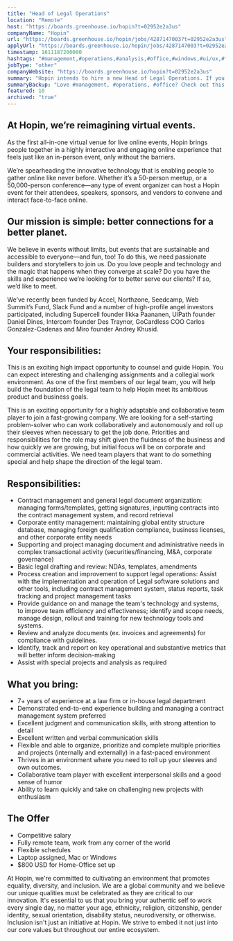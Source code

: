 ```yaml
---
title: "Head of Legal Operations"
location: "Remote"
host: "https://boards.greenhouse.io/hopin?t=02952e2a3us"
companyName: "Hopin"
url: "https://boards.greenhouse.io/hopin/jobs/4287147003?t=02952e2a3us"
applyUrl: "https://boards.greenhouse.io/hopin/jobs/4287147003?t=02952e2a3us#app"
timestamp: 1611187200000
hashtags: "#management,#operations,#analysis,#office,#windows,#ui/ux,#finance"
jobType: "other"
companyWebsite: "https://boards.greenhouse.io/hopin?t=02952e2a3us"
summary: "Hopin intends to hire a new Head of Legal Operations. If you have 7+ years of experience at a law firm or in-house legal department, consider applying."
summaryBackup: "Love #management, #operations, #office? Check out this job post!"
featured: 10
archived: "true"
---
```


## At Hopin, we’re reimagining virtual events.

As the first all-in-one virtual venue for live online events, Hopin brings people together in a highly interactive and engaging online experience that feels just like an in-person event, only without the barriers.

We’re spearheading the innovative technology that is enabling people to gather online like never before. Whether it’s a 50-person meetup, or a 50,000-person conference—any type of event organizer can host a Hopin event for their attendees, speakers, sponsors, and vendors to convene and interact face-to-face online.

## Our mission is simple: better connections for a better planet.

We believe in events without limits, but events that are sustainable and accessible to everyone—and fun, too! To do this, we need passionate builders and storytellers to join us. Do you love people and technology and the magic that happens when they converge at scale? Do you have the skills and experience we’re looking for to better serve our clients? If so, we’d like to meet.

We’ve recently been funded by Accel, Northzone, Seedcamp, Web Summit’s Fund, Slack Fund and a number of high-profile angel investors participated, including Supercell founder Ilkka Paananen, UiPath founder Daniel Dines, Intercom founder Des Traynor, GoCardless COO Carlos Gonzalez-Cadenas and Miro founder Andrey Khusid.

## Your responsibilities:

This is an exciting high impact opportunity to counsel and guide Hopin. You can expect interesting and challenging assignments and a collegial work environment. As one of the first members of our legal team, you will help build the foundation of the legal team to help Hopin meet its ambitious product and business goals. 

This is an exciting opportunity for a highly adaptable and collaborative team player to join a fast-growing company. We are looking for a self-starting problem-solver who can work collaboratively and autonomously and roll up their sleeves when necessary to get the job done. Priorities and responsibilities for the role may shift given the fluidness of the business and how quickly we are growing, but initial focus will be on corporate and commercial activities. We need team players that want to do something special and help shape the direction of the legal team. 

## Responsibilities:

*   Contract management and general legal document organization: managing forms/templates, getting signatures, inputting contracts into the contract management system, and record retrieval
*   Corporate entity management: maintaining global entity structure database, managing foreign qualification compliance, business licenses, and other corporate entity needs
*   Supporting and project managing document and administrative needs in complex transactional activity (securities/financing, M&A, corporate governance)
*   Basic legal drafting and review: NDAs, templates, amendments
*   Process creation and improvement to support legal operations: Assist with the implementation and operation of Legal software solutions and other tools, including contract management system, status reports, task tracking and project management tasks
*   Provide guidance on and manage the team's technology and systems, to improve team efficiency and effectiveness; identify and scope needs, manage design, rollout and training for new technology tools and systems.
*   Review and analyze documents (ex. invoices and agreements) for compliance with guidelines.
*   Identify, track and report on key operational and substantive metrics that will better inform decision-making
*   Assist with special projects and analysis as required

## What you bring:

*   7+ years of experience at a law firm or in-house legal department 
*   Demonstrated end-to-end experience building and managing a contract management system preferred
*   Excellent judgment and communication skills, with strong attention to detail
*   Excellent written and verbal communication skills
*   Flexible and able to organize, prioritize and complete multiple priorities and projects (internally and externally) in a fast-paced environment
*   Thrives in an environment where you need to roll up your sleeves and own outcomes.
*   Collaborative team player with excellent interpersonal skills and a good sense of humor
*   Ability to learn quickly and take on challenging new projects with enthusiasm

## The Offer

*   Competitive salary
*   Fully remote team, work from any corner of the world
*   Flexible schedules
*   Laptop assigned, Mac or Windows
*   $800 USD for Home-Office set up

At Hopin, we're committed to cultivating an environment that promotes equality, diversity, and inclusion. We are a global community and we believe our unique qualities must be celebrated as they are critical to our innovation. It's essential to us that you bring your authentic self to work every single day, no matter your age, ethnicity, religion, citizenship, gender identity, sexual orientation, disability status, neurodiversity, or otherwise. Inclusion isn't just an initiative at Hopin. We strive to embed it not just into our core values but throughout our entire ecosystem.
